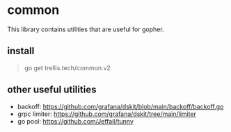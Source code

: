 # common

This library contains utilities that are useful for gopher.

## install

> go get trellis.tech/common.v2

## other useful utilities

* backoff: https://github.com/grafana/dskit/blob/main/backoff/backoff.go
* grpc limiter: https://github.com/grafana/dskit/tree/main/limiter
* go pool: https://github.com/Jeffail/tunny